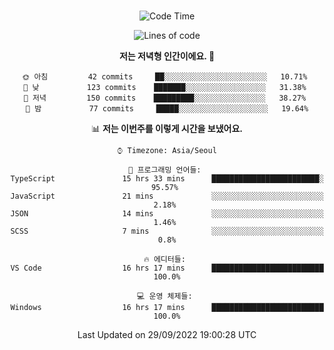 <div align="center">

<br />

 <!--START_SECTION:waka-->
![Code Time](http://img.shields.io/badge/Code%20Time-17%20hrs%2029%20mins-blue)

![Lines of code](https://img.shields.io/badge/%EC%A0%80%EB%8A%94%20%EC%97%AC%ED%83%9C%EA%B9%8C%EC%A7%80%20-84%20Thousand%20%EC%A4%84%EC%9D%98%20%EC%BD%94%EB%93%9C%EB%A5%BC%20%EC%9E%91%EC%84%B1%ED%96%88%EC%96%B4%EC%9A%94.-blue)

**저는 저녁형 인간이에요. 🦉** 

```text
🌞 아침         42 commits     ██░░░░░░░░░░░░░░░░░░░░░░░   10.71% 
🌆 낮　         123 commits    ███████░░░░░░░░░░░░░░░░░░   31.38% 
🌃 저녁         150 commits    █████████░░░░░░░░░░░░░░░░   38.27% 
🌙 밤　         77 commits     █████░░░░░░░░░░░░░░░░░░░░   19.64%

```


📊 **저는 이번주를 이렇게 시간을 보냈어요.** 

```text
⌚︎ Timezone: Asia/Seoul

💬 프로그래밍 언어들: 
TypeScript               15 hrs 33 mins      ████████████████████████░   95.57% 
JavaScript               21 mins             ░░░░░░░░░░░░░░░░░░░░░░░░░   2.18% 
JSON                     14 mins             ░░░░░░░░░░░░░░░░░░░░░░░░░   1.46% 
SCSS                     7 mins              ░░░░░░░░░░░░░░░░░░░░░░░░░   0.8%

🔥 에디터들: 
VS Code                  16 hrs 17 mins      █████████████████████████   100.0%

💻 운영 체제들: 
Windows                  16 hrs 17 mins      █████████████████████████   100.0%

```


 Last Updated on 29/09/2022 19:00:28 UTC
<!--END_SECTION:waka-->

</div>
